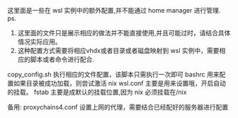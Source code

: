 这里面是一些在 wsl 实例中的额外配置,并不能通过 home manager 进行管理.
ps. 
1. 这里面的文件只是展示相应的做法并不能直接使用,并且可能过时，请结合具体情况实际应用。
2. 这种配置方式需要将相应vhdx或者目录或者磁盘映射到 wsl 实例中，需要相应的脚本或者命令进行配合.


copy_config.sh
执行相应的文件配置，该脚本只需执行一次即可
bashrc
用来配置如果目录被成功加载，则尝试激活 nix
wsl.conf
主要是用来设置哦，开启自动的挂载。
fstab
主要是成默认的挂载位置,因为 nix 必须挂载在/nix

备用:
proxychains4.conf
设置上网的代理，需要结合已经配好的服务器进行配置
